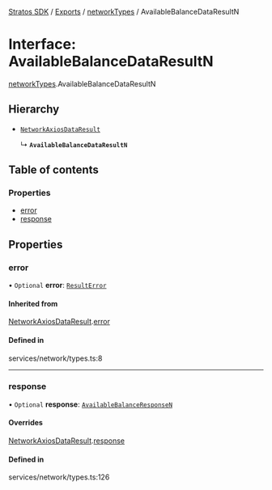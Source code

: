 [Stratos SDK](../README.md) / [Exports](../modules.md) / [networkTypes](../modules/networkTypes.md) / AvailableBalanceDataResultN

# Interface: AvailableBalanceDataResultN

[networkTypes](../modules/networkTypes.md).AvailableBalanceDataResultN

## Hierarchy

- [`NetworkAxiosDataResult`](networkTypes.NetworkAxiosDataResult.md)

  ↳ **`AvailableBalanceDataResultN`**

## Table of contents

### Properties

- [error](networkTypes.AvailableBalanceDataResultN.md#error)
- [response](networkTypes.AvailableBalanceDataResultN.md#response)

## Properties

### error

• `Optional` **error**: [`ResultError`](networkTypes.ResultError.md)

#### Inherited from

[NetworkAxiosDataResult](networkTypes.NetworkAxiosDataResult.md).[error](networkTypes.NetworkAxiosDataResult.md#error)

#### Defined in

services/network/types.ts:8

___

### response

• `Optional` **response**: [`AvailableBalanceResponseN`](networkTypes.AvailableBalanceResponseN.md)

#### Overrides

[NetworkAxiosDataResult](networkTypes.NetworkAxiosDataResult.md).[response](networkTypes.NetworkAxiosDataResult.md#response)

#### Defined in

services/network/types.ts:126
